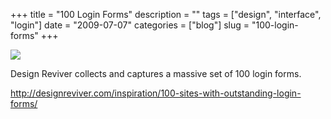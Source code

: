 +++
title = "100 Login Forms"
description = ""
tags = ["design", "interface", "login"]
date = "2009-07-07"
categories = ["blog"]
slug = "100-login-forms"
+++



  <div class="notebook-screenshot"><a href="http://designreviver.com/inspiration/100-sites-with-outstanding-login-forms/"><img id='bluga-thumbnail-1805' class='bluga-thumbnail large' src='http://media.konigi.com/bluga/
wt4a53879de405e_0.jpg'/></a></div><p> Design Reviver collects and captures a massive set of 100 login forms.</p>
    
  <a href="http://designreviver.com/inspiration/100-sites-with-outstanding-login-forms/">http://designreviver.com/inspiration/100-sites-with-outstanding-login-forms/</a>
